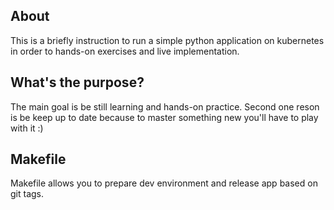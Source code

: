 ## About 
This is a briefly instruction to run a simple python application on kubernetes in order to hands-on exercises and live implementation.

## What's the purpose?
The main goal is be still learning and hands-on practice. Second one reson is be keep up to date because to master something new you'll have to play with it :) 

## Makefile
Makefile allows you to prepare dev environment and release app based on git tags.
